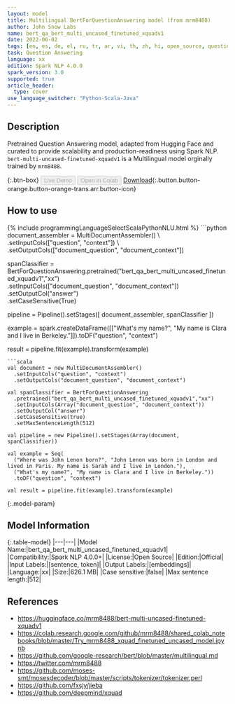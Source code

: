 ```yaml
---
layout: model
title: Multilingual BertForQuestionAnswering model (from mrm8488)
author: John Snow Labs
name: bert_qa_bert_multi_uncased_finetuned_xquadv1
date: 2022-06-02
tags: [en, es, de, el, ru, tr, ar, vi, th, zh, hi, open_source, question_answering, bert, xx]
task: Question Answering
language: xx
edition: Spark NLP 4.0.0
spark_version: 3.0
supported: true
article_header:
  type: cover
use_language_switcher: "Python-Scala-Java"
---
```


## Description

Pretrained Question Answering model, adapted from Hugging Face and curated to provide scalability and production-readiness using Spark NLP. `bert-multi-uncased-finetuned-xquadv1` is a Multilingual model orginally trained by `mrm8488`.

{:.btn-box}
<button class="button button-orange" disabled>Live Demo</button>
<button class="button button-orange" disabled>Open in Colab</button>
[Download](https://s3.amazonaws.com/auxdata.johnsnowlabs.com/public/models/bert_qa_bert_multi_uncased_finetuned_xquadv1_xx_4.0.0_3.0_1654184636643.zip){:.button.button-orange.button-orange-trans.arr.button-icon}

## How to use



<div class="tabs-box" markdown="1">
{% include programmingLanguageSelectScalaPythonNLU.html %}
```python
document_assembler = MultiDocumentAssembler() \ 
    .setInputCols(["question", "context"]) \
    .setOutputCols(["document_question", "document_context"])

spanClassifier = BertForQuestionAnswering.pretrained("bert_qa_bert_multi_uncased_finetuned_xquadv1","xx") \
    .setInputCols(["document_question", "document_context"]) \
    .setOutputCol("answer") \
    .setCaseSensitive(True)

pipeline = Pipeline().setStages([
    document_assembler,
    spanClassifier
])

example = spark.createDataFrame([["What's my name?", "My name is Clara and I live in Berkeley."]]).toDF("question", "context")

result = pipeline.fit(example).transform(example)
```
```scala
val document = new MultiDocumentAssembler()
  .setInputCols("question", "context")
  .setOutputCols("document_question", "document_context")

val spanClassifier = BertForQuestionAnswering
  .pretrained("bert_qa_bert_multi_uncased_finetuned_xquadv1","xx")
  .setInputCols(Array("document_question", "document_context"))
  .setOutputCol("answer")
  .setCaseSensitive(true)
  .setMaxSentenceLength(512)

val pipeline = new Pipeline().setStages(Array(document, spanClassifier))

val example = Seq(
  ("Where was John Lenon born?", "John Lenon was born in London and lived in Paris. My name is Sarah and I live in London."),
  ("What's my name?", "My name is Clara and I live in Berkeley."))
  .toDF("question", "context")

val result = pipeline.fit(example).transform(example)
```
</div>

{:.model-param}
## Model Information

{:.table-model}
|---|---|
|Model Name:|bert_qa_bert_multi_uncased_finetuned_xquadv1|
|Compatibility:|Spark NLP 4.0.0+|
|License:|Open Source|
|Edition:|Official|
|Input Labels:|[sentence, token]|
|Output Labels:|[embeddings]|
|Language:|xx|
|Size:|626.1 MB|
|Case sensitive:|false|
|Max sentence length:|512|

## References

- https://huggingface.co/mrm8488/bert-multi-uncased-finetuned-xquadv1
- https://colab.research.google.com/github/mrm8488/shared_colab_notebooks/blob/master/Try_mrm8488_xquad_finetuned_uncased_model.ipynb
- https://github.com/google-research/bert/blob/master/multilingual.md
- https://twitter.com/mrm8488
- https://github.com/moses-smt/mosesdecoder/blob/master/scripts/tokenizer/tokenizer.perl
- https://github.com/fxsjy/jieba
- https://github.com/deepmind/xquad